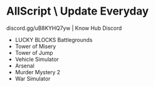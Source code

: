 # AllScript \\ Update Everyday
discord.gg/uB8KYHQ7yw | Know Hub Discord

- LUCKY BLOCKS Battlegrounds
- Tower of Misery
- Tower of Jump
- Vehicle Simulator
- Arsenal
- Murder Mystery 2
- War Simulator
